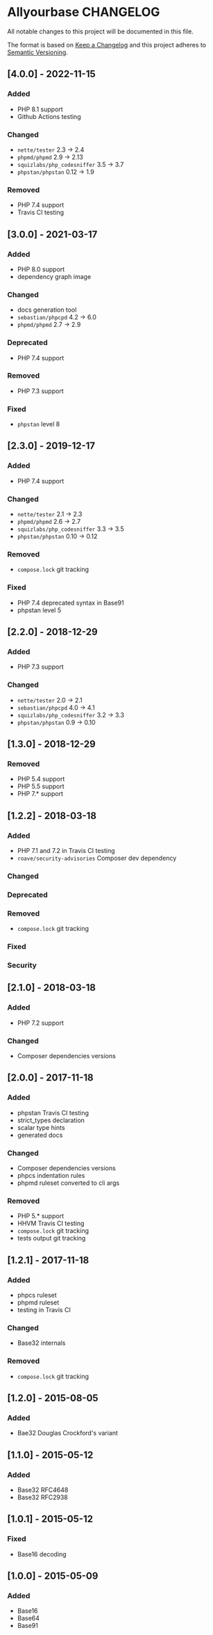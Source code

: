 # Allyourbase CHANGELOG
All notable changes to this project will be documented in this file.

The format is based on [Keep a Changelog](https://keepachangelog.com/en/1.0.0/)
and this project adheres to [Semantic Versioning](https://semver.org/spec/v2.0.0.html).

## [4.0.0] - 2022-11-15
### Added
- PHP 8.1 support
- Github Actions testing
### Changed
- `nette/tester` 2.3 -> 2.4
- `phpmd/phpmd` 2.9 -> 2.13
- `squizlabs/php_codesniffer` 3.5 -> 3.7
- `phpstan/phpstan` 0.12 -> 1.9
### Removed
- PHP 7.4 support
- Travis CI testing

## [3.0.0] - 2021-03-17
### Added
- PHP 8.0 support
- dependency graph image
### Changed
- docs generation tool
- `sebastian/phpcpd` 4.2 -> 6.0
- `phpmd/phpmd` 2.7 -> 2.9
### Deprecated
- PHP 7.4 support
### Removed
- PHP 7.3 support
### Fixed
- `phpstan` level 8

## [2.3.0] - 2019-12-17
### Added
- PHP 7.4 support
### Changed
- `nette/tester` 2.1 -> 2.3
- `phpmd/phpmd` 2.6 -> 2.7
- `squizlabs/php_codesniffer` 3.3 -> 3.5
- `phpstan/phpstan` 0.10 -> 0.12
### Removed
- `compose.lock` git tracking
### Fixed
- PHP 7.4 deprecated syntax in Base91
- phpstan level 5

## [2.2.0] - 2018-12-29
### Added
- PHP 7.3 support
### Changed
- `nette/tester` 2.0 -> 2.1
- `sebastian/phpcpd` 4.0 -> 4.1
- `squizlabs/php_codesniffer` 3.2 -> 3.3
- `phpstan/phpstan` 0.9 -> 0.10

## [1.3.0] - 2018-12-29
### Removed
- PHP 5.4 support
- PHP 5.5 support
- PHP 7.* support

## [1.2.2] - 2018-03-18
### Added
- PHP 7.1 and 7.2 in Travis CI testing
- `roave/security-advisories` Composer dev dependency
### Changed
### Deprecated
### Removed
- `compose.lock` git tracking
### Fixed
### Security

## [2.1.0] - 2018-03-18
### Added
- PHP 7.2 support
### Changed
- Composer dependencies versions

## [2.0.0] - 2017-11-18
### Added
- phpstan Travis CI testing
- strict_types declaration
- scalar type hints
- generated docs
### Changed
- Composer dependencies versions
- phpcs indentation rules
- phpmd ruleset converted to cli args
### Removed
- PHP 5.* support
- HHVM Travis CI testing
- `compose.lock` git tracking
- tests output git tracking

## [1.2.1] - 2017-11-18
### Added
- phpcs ruleset
- phpmd ruleset
- testing in Travis CI
### Changed
- Base32 internals
### Removed
- `compose.lock` git tracking

## [1.2.0] - 2015-08-05
### Added
- Bae32 Douglas Crockford's variant

## [1.1.0] - 2015-05-12
### Added
- Base32 RFC4648
- Base32 RFC2938

## [1.0.1] - 2015-05-12
### Fixed
- Base16 decoding

## [1.0.0] - 2015-05-09
### Added
- Base16
- Base64
- Base91
